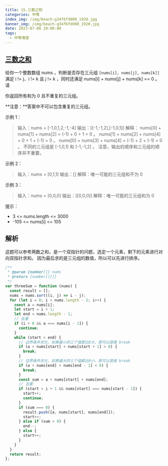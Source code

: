 ```yaml
---
title: 15.三数之和
categories: 中等
index_img: /img/beach-g34f6fd000_1920.jpg
banner_img: /img/beach-g34f6fd000_1920.jpg
date: 2023-07-08 20:00:00
tags:
  - 中等难度
---
```


## [三数之和](https://leetcode.cn/problems/3sum/)

给你一个整数数组 nums ，判断是否存在三元组 `[nums[i], nums[j], nums[k]]` 满足 i != j、i != k 且 j != k ，同时还满足 nums[i] + nums[j] + nums[k] == 0 。请

你返回所有和为 0 且不重复的三元组。

**注意：**答案中不可以包含重复的三元组。

<!-- more -->

示例 1：

> 输入：nums = [-1,0,1,2,-1,-4]
> 输出：[[-1,-1,2],[-1,0,1]]
> 解释：
> nums[0] + nums[1] + nums[2] = (-1) + 0 + 1 = 0 。
> nums[1] + nums[2] + nums[4] = 0 + 1 + (-1) = 0 。
> nums[0] + nums[3] + nums[4] = (-1) + 2 + (-1) = 0 。
> 不同的三元组是 [-1,0,1] 和 [-1,-1,2] 。
> 注意，输出的顺序和三元组的顺序并不重要。

示例 2：

> 输入：nums = [0,1,1]
> 输出：[]
> 解释：唯一可能的三元组和不为 0

示例 3：

> 输入：nums = [0,0,0]
> 输出：[[0,0,0]]
> 解释：唯一可能的三元组和为 0

提示：

- 3 <= nums.length <= 3000
- -105 <= nums[i] <= 105

## 解析

这题可以参考两数之和，是一个双指针的问题，选定一个元素，剩下的元素进行对向双指针求和。
因为最后求的是三元组的数值，所以可以先进行排序。

```javascript
/**
 * @param {number[]} nums
 * @return {number[][]}
 */
var threeSum = function (nums) {
  const result = [];
  nums = nums.sort((i, j) => i - j);
  for (let i = 0; i < nums.length - 2; i++) {
    const a = nums[i];
    let start = i + 1;
    let end = nums.length - 1;
    // 去重
    if (i > 0 && a === nums[i - 1]) {
      continue;
    }
    while (start < end) {
      // 边界条件优化，如果最小的三个值都比0大，那可以直接 break
      if (a + nums[start] + nums[start + 1] > 0) {
        break;
      }
      // 边界条件优化，如果最大的三个值都比0小，那可以直接 break
      if (a + nums[end] + nums[end - 1] < 0) {
        break;
      }
      const sum = a + nums[start] + nums[end];
      // 去重
      if (start > i + 1 && nums[start] === nums[start - 1]) {
        start++;
        continue;
      }
      if (sum === 0) {
        result.push([a, nums[start], nums[end]]);
        start++;
      } else if (sum > 0) {
        end--;
      } else {
        start++;
      }
    }
  }
  return result;
};
```
